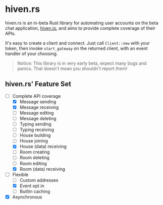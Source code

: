 hiven<span>.</span>rs
============
hiven<span>.</span>rs is an in-beta Rust library for automating user accounts on the beta chat application, [hiven.io](https://hiven.io/), and aims to provide complete coverage of their APIs.

It's easy to create a client and connect. Just call `Client::new` with your token, then invoke `start_gateway` on the returned client, with an event handler of your choosing.

> Notice: This library is in very early beta, expect many bugs and panics. That doesn't mean you shouldn't report them!

hiven<span>.</span>rs' Feature Set
----------------------------------
- [ ] Complete API coverage
	- [x] Message sending
	- [x] Message receiving
	- [ ] Message editing
	- [ ] Message deleting
	- [ ] Typing sending
	- [ ] Typing receiving
	- [ ] House building
	- [ ] House joining
	- [x] House (data) receiving
	- [ ] Room creating
	- [ ] Room deleting
	- [ ] Room editing
	- [x] Room (data) receiving
- [ ] Flexible
	- [ ] Custom addresses
	- [x] Event opt in
	- [ ] Builtin caching
- [x] Asynchronous
